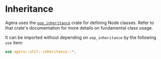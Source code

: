 # Inheritance

Agera uses the [`oop_inheritance`](https://libs.rs/crates/oop_inheritance) crate for defining Node classes. Refer to that crate's documentation for more details on fundamental class usage.

It can be imported without depending on `oop_inheritance` by the following `use` item:

```rust
use agera::util::inheritance::*;
```